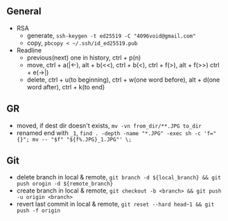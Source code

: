## General
- RSA
  - generate, `ssh-keygen -t ed25519 -C "4096void@gmail.com"`
  - copy, `pbcopy < ~/.ssh/id_ed25519.pub`
- Readline
  - previous(next) one in history, ctrl + p(n)
  - move, ctrl + a(|<-), alt + b(<<), ctrl + b(<), ctrl + f(>), alt + f(>>) ctrl + e(->|)
  - delete, ctrl + u(to beginning), ctrl + w(one word before), alt + d(one word after), ctrl + k(to end)

## GR
- moved, if dest dir doesn't exists, `mv -vn from_dir/**.JPG to_dir`
- renamed end with `_1`, `find . -depth -name "*.JPG" -exec sh -c 'f="{}"; mv -- "$f" "${f%.JPG}_1.JPG"' \;`

## Git
- delete branch in local & remote, `git branch -d ${local_branch} && git push orogin -d ${remote_branch}`
- create branch in local & remote, `git checkout -b <branch> && git push -u origin <branch>`
- revert last commit in local & remote, `git reset --hard head~1 && git push -f origin`
